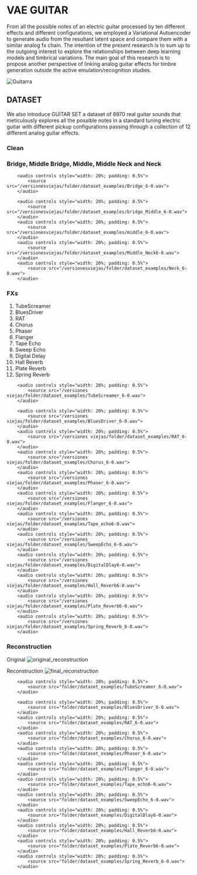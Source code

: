 
# VAE GUITAR

From all the possible notes of an electric guitar processed by ten different effects and different configurations, we employed a Variational Autoencoder to generate audio from the resultant latent space and compare them with a similar analog fx chain. The intention of the present research is to sum up to the outgoing interest to explore the relationships between deep learning models and timbrical variations. The main goal of this research is to propose another perspective of linking analog guitar effects for timbre generation outside the active emulation/recognition studies.

![Guitarra](https://user-images.githubusercontent.com/31640735/170167851-d74f1017-5f94-45d9-8f28-78c10a3f8668.JPG)

## DATASET

We also introduce GUITAR SET a dataset of 8970 real guitar sounds that meticulously explores all the possible notes in a standard tuning electric guitar with different pickup configurations passing through a collection of 12 different analog guitar effects.

### Clean
### Bridge, Middle Bridge, Middle, Middle Neck and Neck
<div class="figure">
    <div align ="left">

        <audio controls style="width: 20%; padding: 0.5%">
            <source src="/versionesviejas/folder/dataset_examples/Bridge_6-0.wav">
        </audio>
        
        <audio controls style="width: 20%; padding: 0.5%">
            <source src="/versionesviejas/folder/dataset_examples/bridge_Middle_6-0.wav">
        </audio> 
        <audio controls style="width: 20%; padding: 0.5%">
            <source src="/versionesviejas/folder/dataset_examples/middle_6-0.wav">
        </audio>
        <audio controls style="width: 20%; padding: 0.5%">
            <source src="/versionesviejas/folder/dataset_examples/Middle_Neck6-0.wav">
        </audio>
        <audio controls style="width: 20%; padding: 0.5%">
            <source src="/versionesviejas/folder/dataset_examples/Neck_6-0.wav">
        </audio>
</div>
</div>

### FXs

1. TubeScreamer
2. BluesDriver
3. RAT
4. Chorus
5. Phaser
6. Flanger
7. Tape Echo
8. Sweep Echo
9. Digital Delay
10. Hall Reverb
11. Plate Reverb
12. Spring Reverb


<div class="figure">
    <div align ="left">

        <audio controls style="width: 20%; padding: 0.5%">
            <source src="/versiones viejas/folder/dataset_examples/TubeScreamer_6-0.wav">
        </audio>
        
        <audio controls style="width: 20%; padding: 0.5%">
            <source src="/versiones viejas/folder/dataset_examples/BluesDriver_6-0.wav">
        </audio> 
        <audio controls style="width: 20%; padding: 0.5%">
            <source src="/versiones viejas/folder/dataset_examples/RAT_6-0.wav">
        </audio>
        <audio controls style="width: 20%; padding: 0.5%">
            <source src="/versiones viejas/folder/dataset_examples/Chorus_6-0.wav">
        </audio>
        <audio controls style="width: 20%; padding: 0.5%">
            <source src="/versiones viejas/folder/dataset_examples/Phaser_6-0.wav">
        </audio>
        <audio controls style="width: 20%; padding: 0.5%">
            <source src="/versiones viejas/folder/dataset_examples/Flanger_6-0.wav">
        </audio>
        <audio controls style="width: 20%; padding: 0.5%">
            <source src="/versiones viejas/folder/dataset_examples/Tape_echo6-0.wav">
        </audio>
        <audio controls style="width: 20%; padding: 0.5%">
            <source src="/versiones viejas/folder/dataset_examples/SweepEcho_6-0.wav">
        </audio>
        <audio controls style="width: 20%; padding: 0.5%">
            <source src="/versiones viejas/folder/dataset_examples/DigitalDlay6-0.wav">
        </audio>
        <audio controls style="width: 20%; padding: 0.5%">
            <source src="/versiones viejas/folder/dataset_examples/Hall_Reverb6-0.wav">
        </audio>
        <audio controls style="width: 20%; padding: 0.5%">
            <source src="/versiones viejas/folder/dataset_examples/Plate_Reverb6-0.wav">
        </audio>
        <audio controls style="width: 20%; padding: 0.5%">
            <source src="/versiones viejas/folder/dataset_examples/Spring_Reverb_6-0.wav">
        </audio>
</div>
</div>

### Reconstruction


Original
![original_reconstruction](https://user-images.githubusercontent.com/92285232/171472384-a29b738b-485f-4d7c-b725-1f305d76410f.png)

Reconstruction
![final_reconstruction](https://user-images.githubusercontent.com/92285232/171472556-42974d6f-94ac-458d-8216-ba6aabb70255.png)

<div class="figure">
    <div align ="left">

        <audio controls style="width: 20%; padding: 0.5%">
            <source src="folder/dataset_examples/TubeScreamer_6-0.wav">
        </audio>
        
        <audio controls style="width: 20%; padding: 0.5%">
            <source src="folder/dataset_examples/BluesDriver_6-0.wav">
        </audio> 
        <audio controls style="width: 20%; padding: 0.5%">
            <source src="folder/dataset_examples/RAT_6-0.wav">
        </audio>
        <audio controls style="width: 20%; padding: 0.5%">
            <source src="folder/dataset_examples/Chorus_6-0.wav">
        </audio>
        <audio controls style="width: 20%; padding: 0.5%">
            <source src="folder/dataset_examples/Phaser_6-0.wav">
        </audio>
        <audio controls style="width: 20%; padding: 0.5%">
            <source src="folder/dataset_examples/Flanger_6-0.wav">
        </audio>
        <audio controls style="width: 20%; padding: 0.5%">
            <source src="folder/dataset_examples/Tape_echo6-0.wav">
        </audio>
        <audio controls style="width: 20%; padding: 0.5%">
            <source src="folder/dataset_examples/SweepEcho_6-0.wav">
        </audio>
        <audio controls style="width: 20%; padding: 0.5%">
            <source src="folder/dataset_examples/DigitalDlay6-0.wav">
        </audio>
        <audio controls style="width: 20%; padding: 0.5%">
            <source src="folder/dataset_examples/Hall_Reverb6-0.wav">
        </audio>
        <audio controls style="width: 20%; padding: 0.5%">
            <source src="folder/dataset_examples/Plate_Reverb6-0.wav">
        </audio>
        <audio controls style="width: 20%; padding: 0.5%">
            <source src="folder/dataset_examples/Spring_Reverb_6-0.wav">
        </audio>
</div>
</div>
